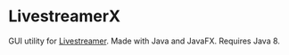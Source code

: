 LivestreamerX
==

GUI utility for [Livestreamer](http://docs.livestreamer.io). Made with Java and JavaFX. Requires Java 8.